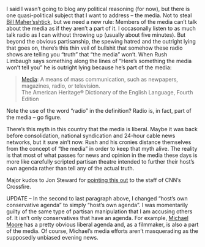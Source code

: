 I said I wasn’t going to blog any political reasoning (for now), but
there is one quasi-political subject that I want to address – the media.
Not to steal [Bill
Maher’s](http://www.billmaher.com/)[shtick](http://www.hbo.com/billmaher/new_rules/),
but we need a new rule: Members of the media can’t talk about the media
as if they aren’t a part of it. I occasonally listen to as much talk
radio as I can without throwing up (usually about five minutes). But
beyond the obvious partisanship, the spewing hatred and the outright
lying that goes on, there’s this thin veil of bullshit that somehow
these radio shows are telling you “truth” that “the media” won’t. When
Rush Limbaugh says something along the lines of “Here’s something the
media won’t tell you” he is outright lying because he’s part of the
media:

> [Media](http://dictionary.reference.com/search?q=media): A means of
> mass communication, such as newpapers, magazines, radio, or
> television.\
> The American Heritage® Dictionary of the English Language,
> Fourth Edition

Note the use of the word “radio” in the definition? Radio is, in fact,
part of the media – go figure.

There’s this myth in this country that the media is liberal. Maybe it
was back before consolidation, national syndication and 24-hour cable
news networks, but it sure ain’t now. Rush and his cronies distance
themselves from the concept of “the media” in order to keep that myth
alive. The reality is that most of what passes for news and opinion in
the media these days is more like carefully scripted partisan theatre
intended to further their host’s own agenda rather than tell any of the
actual truth.

Major kudos to Jon Steward for [pointing this
out](http://mediamatters.org/items/200410160003) to the staff of CNN’s
Crossfire.

UPDATE – In the second to last paragraph above, I changed “host’s own
conservative agenda” to simply “host’s own agenda”. I was momentarily
guilty of the same type of partisan manipulation that I am accusing
others of. It isn’t only conservatives that have an agenda. For example,
[Michael Moore](http://www.michaelmoore.com/) has a pretty obvious
liberal agenda and, as a filmmaker, is also a part of the media. Of
course, Michael’s media efforts aren’t masquerading as the supposedly
unbiased evening news.
